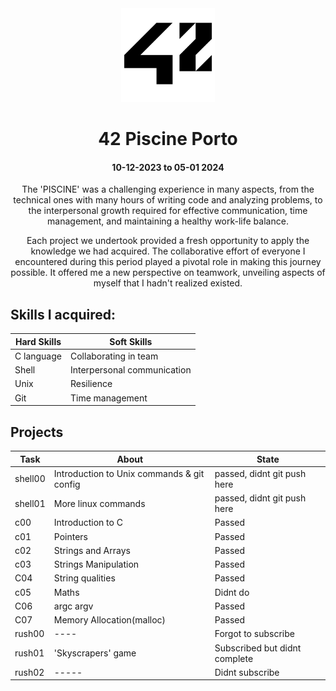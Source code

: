 <div align="center">

<img src="src/img/42_Logo.svg.png" alt="42" width="150"/>

# **42 Piscine Porto**
#### 10-12-2023 to 05-01 2024
</div>

<div align= "center">

<p align="center">
The 'PISCINE' was a challenging experience in many aspects, from the technical ones with many hours of writing code and analyzing problems, to the interpersonal growth required for effective communication, time management, and maintaining a healthy work-life balance.

Each project we undertook provided a fresh opportunity to apply the knowledge we had acquired. The collaborative effort of everyone I encountered during this period played a pivotal role in making this journey possible. It offered me a new perspective on teamwork, unveiling aspects of myself that I hadn't realized existed.
</p>

</div>

## Skills I acquired: 

|Hard Skills |Soft Skills |
|------------|---------------|
|C language | Collaborating in team |
| Shell     | Interpersonal communication|
| Unix      | Resilience|
| Git       | Time management|
    
## Projects

|Task |About | State |
|-------|----------|------|
| shell00   | Introduction to Unix commands & git config| passed, didnt git push here|
| shell01   | More linux commands | passed, didnt git push here|
| c00       | Introduction to C| Passed |
| c01       | Pointers| Passed  |
| c02       | Strings and Arrays| Passed|
| c03       | Strings Manipulation| Passed
| C04       | String qualities| Passed
| c05       | Maths | Didnt do |
| C06       | argc argv | Passed
| C07       | Memory Allocation(malloc) | Passed
| rush00    | ---- | Forgot to subscribe |
| rush01    | 'Skyscrapers' game | Subscribed but didnt complete |
| rush02    | -----| Didnt subscribe |
